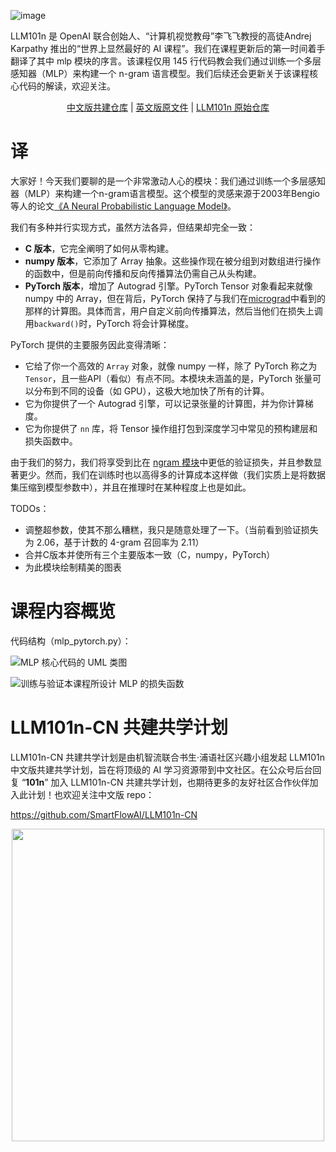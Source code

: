 ![image](https://github.com/user-attachments/assets/d04da33b-451f-4125-bde6-92418ad6374c)

LLM101n 是 OpenAI 联合创始人、“计算机视觉教母”李飞飞教授的高徒Andrej Karpathy 推出的“世界上显然最好的 AI 课程”。我们在课程更新后的第一时间着手翻译了其中 mlp 模块的序言。该课程仅用 145 行代码教会我们通过训练一个多层感知器（MLP）来构建一个 n-gram 语言模型。我们后续还会更新关于该课程核心代码的解读，欢迎关注。

<p align="center">
    <a href="https://github.com/SmartFlowAI/LLM101n-CN">中文版共建仓库</a> |
    <a href="https://github.com/EurekaLabsAI/mlp/blob/master/README.md">英文版原文件</a> | 
    <a href="https://github.com/EurekaLabsAI/mlp">LLM101n 原始仓库</a>
</p>

# 译

大家好！今天我们要聊的是一个非常激动人心的模块：我们通过训练一个多层感知器（MLP）来构建一个n-gram语言模型。这个模型的灵感来源于2003年Bengio等人的论文[《A Neural Probabilistic Language Model》](https://www.jmlr.org/papers/volume3/bengio03a/bengio03a.pdf)。

我们有多种并行实现方式，虽然方法各异，但结果却完全一致：

- **C 版本**，它完全阐明了如何从零构建。
- **numpy 版本**，它添加了 Array 抽象。这些操作现在被分组到对数组进行操作的函数中，但是前向传播和反向传播算法仍需自己从头构建。
- **PyTorch 版本**，增加了 Autograd 引擎。PyTorch Tensor 对象看起来就像 numpy 中的 Array，但在背后，PyTorch 保持了与我们在[micrograd](https://github.com/SmartFlowAI/LLM101n-CN/blob/master/micrograd/micrograd_1.md)中看到的那样的计算图。具体而言，用户自定义前向传播算法，然后当他们在损失上调用`backward()`时，PyTorch 将会计算梯度。

PyTorch 提供的主要服务因此变得清晰：

- 它给了你一个高效的 `Array` 对象，就像 numpy 一样，除了 PyTorch 称之为 `Tensor`，且一些API（看似）有点不同。本模块未涵盖的是，PyTorch 张量可以分布到不同的设备（如 GPU），这极大地加快了所有的计算。
- 它为你提供了一个 Autograd 引擎，可以记录张量的计算图，并为你计算梯度。
- 它为你提供了 `nn` 库，将 Tensor 操作组打包到深度学习中常见的预构建层和损失函数中。

由于我们的努力，我们将享受到比在 [ngram 模块](https://github.com/SmartFlowAI/LLM101n-CN/tree/master/ngram)中更低的验证损失，并且参数显著更少。然而，我们在训练时也以高得多的计算成本这样做（我们实质上是将数据集压缩到模型参数中），并且在推理时在某种程度上也是如此。

TODOs：

- 调整超参数，使其不那么糟糕，我只是随意处理了一下。（当前看到验证损失为 2.06，基于计数的 4-gram 召回率为 2.11）
- 合并C版本并使所有三个主要版本一致（C，numpy，PyTorch）
- 为此模块绘制精美的图表 

# 课程内容概览

代码结构（mlp_pytorch.py）：

![MLP 核心代码的 UML 类图](https://github.com/user-attachments/assets/f7c2c516-0fda-4169-8bd0-aa3e55e2f9e1)

![训练与验证本课程所设计 MLP 的损失函数](https://github.com/user-attachments/assets/4cd2a520-7c8e-4010-8cf8-6222abcbbc90)

# LLM101n-CN 共建共学计划

LLM101n-CN 共建共学计划是由机智流联合书生·浦语社区兴趣小组发起 LLM101n 中文版共建共学计划，旨在将顶级的 AI 学习资源带到中文社区。在公众号后台回复 “**101n**” 加入 LLM101n-CN 共建共学计划，也期待更多的友好社区合作伙伴加入此计划！也欢迎关注中文版 repo：

<https://github.com/SmartFlowAI/LLM101n-CN>

<p align="center">
  <img width="500" alt="" src="https://github.com/user-attachments/assets/9c9d164c-443d-4d13-9e10-798a7c3ac571">
</p>
